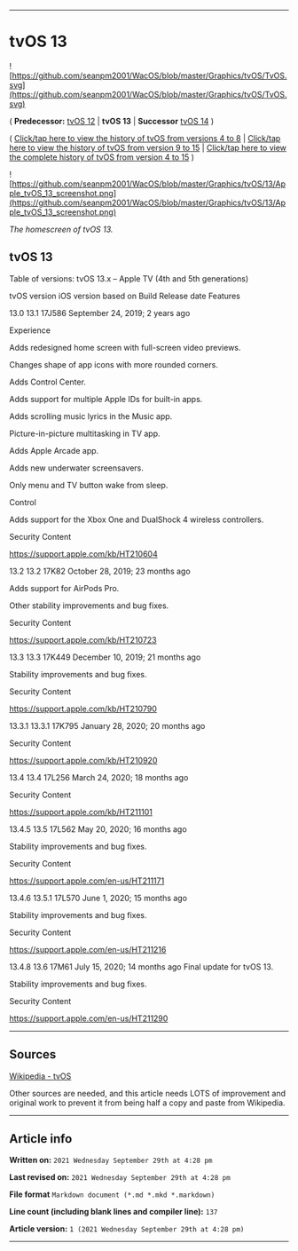 
***

# tvOS 13

![https://github.com/seanpm2001/WacOS/blob/master/Graphics/tvOS/TvOS.svg](https://github.com/seanpm2001/WacOS/blob/master/Graphics/tvOS/TvOS.svg)

( **Predecessor:** [tvOS 12](https://github.com/seanpm2001/WacOS/wiki/tvOS-12/) | **tvOS 13** | **Successor** [tvOS 14](https://github.com/seanpm2001/WacOS/wiki/tvOS-14/) )

( [Click/tap here to view the history of tvOS from versions 4 to 8](https://github.com/seanpm2001/WacOS/wiki/tvOS-early-version-history/) | [Click/tap here to view the history of tvOS from version 9 to 15](https://github.com/seanpm2001/WacOS/wiki/tvOS-version-history/) | [Click/tap here to view the complete history of tvOS from version 4 to 15](https://github.com/seanpm2001/WacOS/wiki/tvOS-complete-version-history/) )

![https://github.com/seanpm2001/WacOS/blob/master/Graphics/tvOS/13/Apple_tvOS_13_screenshot.png](https://github.com/seanpm2001/WacOS/blob/master/Graphics/tvOS/13/Apple_tvOS_13_screenshot.png)

_The homescreen of tvOS 13._

## tvOS 13

Table of versions: tvOS 13.x – Apple TV (4th and 5th generations)

tvOS version iOS version based on Build Release date Features

13.0 13.1 17J586 September 24, 2019; 2 years ago 

Experience

Adds redesigned home screen with full-screen video previews.

Changes shape of app icons with more rounded corners.

Adds Control Center.

Adds support for multiple Apple IDs for built-in apps.

Adds scrolling music lyrics in the Music app.

Picture-in-picture multitasking in TV app.

Adds Apple Arcade app.

Adds new underwater screensavers.

Only menu and TV button wake from sleep.

Control

Adds support for the Xbox One and DualShock 4 wireless controllers.

Security Content

https://support.apple.com/kb/HT210604

13.2 13.2 17K82 October 28, 2019; 23 months ago 

Adds support for AirPods Pro.

Other stability improvements and bug fixes.

Security Content

https://support.apple.com/kb/HT210723

13.3 13.3 17K449 December 10, 2019; 21 months ago 

Stability improvements and bug fixes.

Security Content

https://support.apple.com/kb/HT210790

13.3.1 13.3.1 17K795 January 28, 2020; 20 months ago 

Security Content

https://support.apple.com/kb/HT210920

13.4 13.4 17L256 March 24, 2020; 18 months ago 

Security Content

https://support.apple.com/kb/HT211101

13.4.5 13.5 17L562 May 20, 2020; 16 months ago 

Stability improvements and bug fixes.

Security Content

https://support.apple.com/en-us/HT211171

13.4.6 13.5.1 17L570 June 1, 2020; 15 months ago 

Stability improvements and bug fixes.

Security Content

https://support.apple.com/en-us/HT211216

13.4.8 13.6 17M61 July 15, 2020; 14 months ago Final update for tvOS 13.

Stability improvements and bug fixes.

Security Content

https://support.apple.com/en-us/HT211290

***

## Sources

[Wikipedia - tvOS](https://en.wikipedia.org/wiki/TvOS/)

Other sources are needed, and this article needs LOTS of improvement and original work to prevent it from being half a copy and paste from Wikipedia.

***

## Article info

**Written on:** `2021 Wednesday September 29th at 4:28 pm`

**Last revised on:** `2021 Wednesday September 29th at 4:28 pm`

**File format** `Markdown document (*.md *.mkd *.markdown)`

**Line count (including blank lines and compiler line):** `137`

**Article version:** `1 (2021 Wednesday September 29th at 4:28 pm)`

***

<!-- Tools

Quick copy and paste

https://github.com/seanpm2001/WacOS/wiki/

!-->
